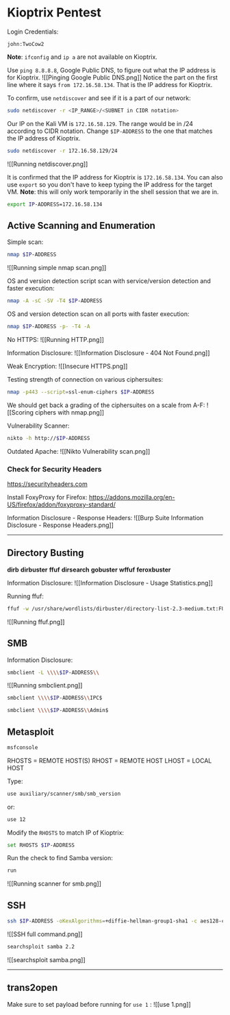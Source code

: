 # Kioptrix Pentest

Login Credentials:
```
john:TwoCow2
```

**Note**: `ifconfig` and `ip a` are not available on Kioptrix.

Use `ping 8.8.8.8`, Google Public DNS, to figure out what the IP address is for Kioptrix.
![[Pinging Google Public DNS.png]]
Notice the part on the first line where it says `from 172.16.58.134`. That is the IP address for Kioptrix.

To confirm, use `netdiscover` and see if it is a part of our network:
```bash
sudo netdiscover -r <IP_RANGE>/<SUBNET in CIDR notation> 
```
Our IP on the Kali VM is `172.16.58.129`. The range would be in /24 according to CIDR notation.
Change `$IP-ADDRESS` to the one that matches the IP address of Kioptrix.
```bash
sudo netdiscover -r 172.16.58.129/24
```

![[Running netdiscover.png]]

It is confirmed that the IP address for Kioptrix is `172.16.58.134`.
You can also use `export` so you don't have to keep typing the IP address for the target VM.
**Note**: this will only work temporarily in the shell session that we are in.
```bash
export IP-ADDRESS=172.16.58.134
```

## Active Scanning and Enumeration
Simple scan:
```bash
nmap $IP-ADDRESS
```

![[Running simple nmap scan.png]]

OS and version detection script scan with service/version detection and faster execution:
```bash
nmap -A -sC -SV -T4 $IP-ADDRESS
```

OS and version detection scan on all ports with faster execution: 
```bash
nmap $IP-ADDRESS -p- -T4 -A
```

No HTTPS:
![[Running HTTP.png]]

Information Disclosure:
![[Information Disclosure - 404 Not Found.png]]

Weak Encryption:
![[Insecure HTTPS.png]]

Testing strength of connection on various ciphersuites:
```bash
nmap -p443 --script=ssl-enum-ciphers $IP-ADDRESS
```

We should get back a grading of the ciphersuites on a scale from A-F:
![[Scoring ciphers with nmap.png]]


Vulnerability Scanner:
```bash
nikto -h http://$IP-ADDRESS
```

Outdated Apache:
![[Nikto Vulnerability scan.png]]

### Check for Security Headers
https://securityheaders.com

Install FoxyProxy for Firefox:
https://addons.mozilla.org/en-US/firefox/addon/foxyproxy-standard/

Information Disclosure - Response Headers:
![[Burp Suite Information Disclosure - Response Headers.png]]

---

## Directory Busting

**dirb**
**dirbuster**
**ffuf**
**dirsearch**
**gobuster**
**wffuf**
**feroxbuster**

Information Disclosure:
![[Information Disclosure - Usage Statistics.png]]

Running ffuf:
```bash
ffuf -w /usr/share/wordlists/dirbuster/directory-list-2.3-medium.txt:FUZZ -u http://172.16.58.134 -u http://$IP-ADDRESS/FUZZ
```
![[Running ffuf.png]]

## SMB

Information Disclosure:
```bash
smbclient -L \\\\$IP-ADDRESS\\
```

![[Running smbclient.png]]

```bash
smbclient \\\\$IP-ADDRESS\\IPC$
```

```bash
smbclient \\\\$IP-ADDRESS\\Admin$
```

## Metasploit

```bash
msfconsole
```

RHOSTS = REMOTE HOST(S)
RHOST = REMOTE HOST
LHOST = LOCAL HOST

Type:
```bash
use auxiliary/scanner/smb/smb_version
```

or:
```bash
use 12
```

Modify the `RHOSTS` to match IP of Kioptrix:
```bash
set RHOSTS $IP-ADDRESS
```

Run the check to find Samba version:
```bash
run
```

![[Running scanner for smb.png]]

## SSH

```bash
ssh $IP-ADDRESS -oKexAlgorithms=+diffie-hellman-group1-sha1 -c aes128-cbc -oHostKeyAlgorithms=+ssh-rsa
```

![[SSH full command.png]]

```bash
searchsploit samba 2.2
```

![[searchsploit samba.png]]

---

## trans2open

Make sure to set payload before running for  `use 1` :
![[use 1.png]]

